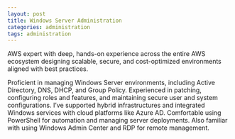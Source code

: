 ```yaml
---
layout: post
title: Windows Server Administration
categories: administration
tags: administration
---
```


AWS expert with deep, hands-on experience across the entire AWS ecosystem designing scalable, secure, and cost-optimized environments aligned with best practices.

<!--more-->

Proficient in managing Windows Server environments, including Active Directory, DNS, DHCP, and Group Policy. Experienced in patching, configuring roles and features, and maintaining secure user and system configurations. I’ve supported hybrid infrastructures and integrated Windows services with cloud platforms like Azure AD. Comfortable using PowerShell for automation and managing server deployments. Also familiar with using Windows Admin Center and RDP for remote management.
